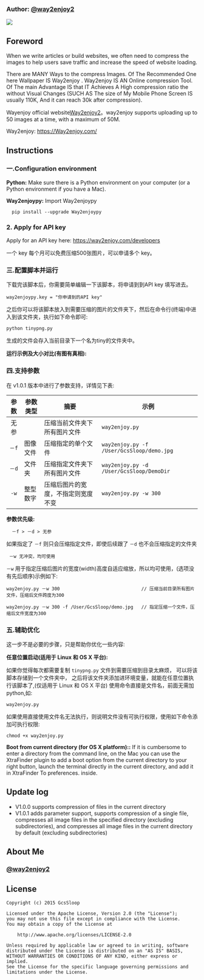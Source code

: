 
### Author: [@way2enjoy2](https://way2enjoy.com/developers)

![](https://way2enjoy.com/themes/blue/icons/image-optimizer.jpg)

## Foreword
When we write articles or build websites, we often need to compress the images to help users save traffic and increase the speed of website loading.

There are MANY Ways to the compress Images. Of The Recommended One here Wallpaper IS Way2enjoy . Way2enjoy IS AN Online compression Tool. Of The main Advantage IS that IT Achieves A High compression ratio the without Visual Changes (SUCH AS The size of My Mobile Phone Screen IS usually 110K, And it can reach 30k after compression).

Wayenjoy official website[Way2enjoy2](https://way2enjoy.com/)。way2enjoy supports uploading up to 50 images at a time, with a maximum of 50M.

Way2enjoy: https://Way2enjoy.com/

>

## Instructions

### 一.Configuration environment

**Python:** Make sure there is a Python environment on your computer (or a Python environment if you have a Mac).

**Way2enjoypy:** Import Way2enjoypy
```
  pip install --upgrade Way2enjoypy
```

### 2. Apply for API key

Apply for an API key here: https://way2enjoy.com/developers

>
一个 key 每个月可以免费压缩500张图片，可以申请多个 key。

### 三.配置脚本并运行


下载完该脚本后，你需要简单编辑一下该脚本，将申请到到API key 填写进去。

```
way2enjoypy.key = "你申请到的API key"
```

之后你可以将该脚本放入到需要压缩的图片的文件夹下，然后在命令行(终端)中进入到该文件夹，执行如下命令即可:

```
python tinypng.py
```

生成的文件会存入当前目录下一个名为tiny的文件夹中。

**运行示例及大小对比(有图有真相):**


### 四.支持参数

在 v1.0.1 版本中进行了参数支持，详情见下表:

参数  | 参数类型 | 摘要                               | 示例
:----:|----------|------------------------------------|-----------------------------
 无参 |          | 压缩当前文件夹下所有图片文件       | `way2enjoy.py` 
`－f` | 图像文件 | 压缩指定的单个文件                 | `way2enjoy.py -f /User/GcsSloop/demo.jpg`
`－d` | 文件夹   | 压缩指定文件夹下所有图片文件       | `way2enjoy.py -d /User/GcsSloop/DemoDir`
 `-w` | 整型数字 | 压缩后图片的宽度，不指定则宽度不变 | `way2enjoy.py -w 300`

**参数优先级:**
```
  －f > －d > 无参
```
如果指定了 `－f` 则只会压缩指定文件，即使后续跟了 `－d` 也不会压缩指定的文件夹

```
 －w 无冲突，均可使用
```

`－w` 用于指定压缩后图片的宽度(width)高度自适应缩放，所以均可使用，(选项没有先后顺序)示例如下:

```
way2enjoy.py －w 300                              // 压缩当前目录所有图片文件，压缩后文件跨度为300

way2enjoy.py －w 300 -f /User/GcsSloop/demo.jpg   // 指定压缩一个文件，压缩后文件宽度为300
```

### 五.辅助优化

这一步不是必要的步骤，只是帮助你优化一些内容:

**任意位置启动(适用于 Linux 和 OS X 平台):**

如果你觉得每次都需要复制 `tinypng.py` 文件到需要压缩到目录太麻烦， 可以将该脚本存储到一个文件夹中， 之后将该文件夹添加进环境变量，就能在任意位置执行该脚本了,(仅适用于 Linux 和 OS X 平台)
使用命令直接是文件名，前面无需加python,如:
```
way2enjoy.py
```

如果使用直接使用文件名无法执行，则说明文件没有可执行权限，使用如下命令添加可执行权限:
```
chmod +x way2enjoy.py
```


**Boot from current directory (for OS X platform)::**
If it is cumbersome to enter a directory from the command line, on the Mac you can use the XtraFinder plugin to add a boot option from the current directory to your right button, launch the terminal directly in the current directory, and add it in XtraFinder To preferences. inside.

## Update log

* V1.0.0 supports compression of files in the current directory
* V1.0.1 adds parameter support, supports compression of a single file, compresses all image files in the specified directory (excluding subdirectories), and compresses all image files in the current directory by default (excluding subdirectories)

## About Me

###  [@way2enjoy2](https://way2enjoy.com)



## License
```
Copyright (c) 2015 GcsSloop

Licensed under the Apache License, Version 2.0 (the "License");
you may not use this file except in compliance with the License.
You may obtain a copy of the License at

    http://www.apache.org/licenses/LICENSE-2.0

Unless required by applicable law or agreed to in writing, software
distributed under the License is distributed on an "AS IS" BASIS,
WITHOUT WARRANTIES OR CONDITIONS OF ANY KIND, either express or implied.
See the License for the specific language governing permissions and
limitations under the License.
```
